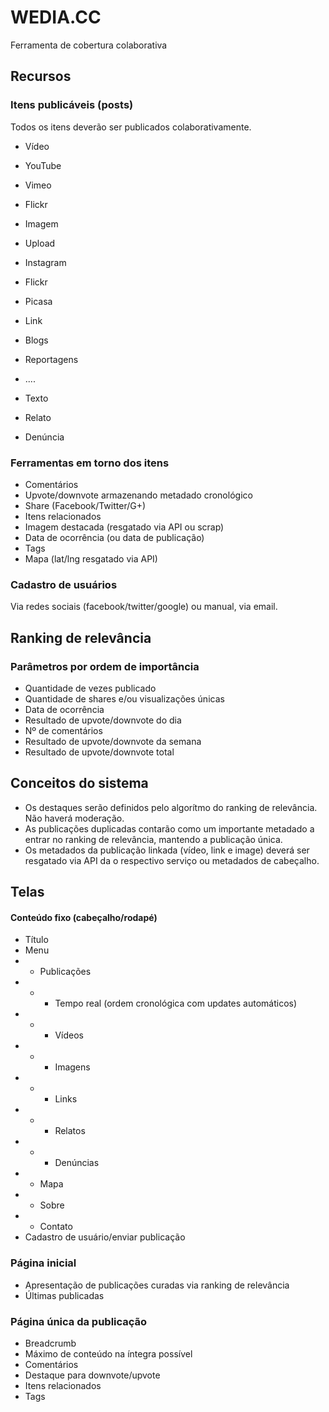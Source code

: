 WEDIA.CC
========

Ferramenta de cobertura colaborativa

Recursos
--------

### Itens publicáveis (posts)

Todos os itens deverão ser publicados colaborativamente.

- Vídeo
 - YouTube
 - Vimeo
 - Flickr
 
- Imagem
 - Upload
 - Instagram
 - Flickr
 - Picasa
 
- Link
 - Blogs
 - Reportagens
 - ....
 
- Texto
 - Relato
 - Denúncia
 
### Ferramentas em torno dos itens
 
- Comentários
- Upvote/downvote armazenando metadado cronológico
- Share (Facebook/Twitter/G+)
- Itens relacionados
- Imagem destacada (resgatado via API ou scrap)
- Data de ocorrência (ou data de publicação)
- Tags
- Mapa (lat/lng resgatado via API)


### Cadastro de usuários

Via redes sociais (facebook/twitter/google) ou manual, via email.

Ranking de relevância
---------------------

### Parâmetros por ordem de importância

- Quantidade de vezes publicado
- Quantidade de shares e/ou visualizações únicas
- Data de ocorrência
- Resultado de upvote/downvote do dia
- Nº de comentários
- Resultado de upvote/downvote da semana
- Resultado de upvote/downvote total

Conceitos do sistema
--------------------

- Os destaques serão definidos pelo algorítmo do ranking de relevância. Não haverá moderação.
- As publicações duplicadas contarão como um importante metadado a entrar no ranking de relevância, mantendo a publicação única.
- Os metadados da publicação linkada (vídeo, link e image) deverá ser resgatado via API da o respectivo serviço ou metadados de cabeçalho.

Telas
-----

#### Conteúdo fixo (cabeçalho/rodapé)

- Título
- Menu
- - Publicações
- - - Tempo real (ordem cronológica com updates automáticos)
- - - Vídeos
- - - Imagens
- - - Links
- - - Relatos
- - - Denúncias
- - Mapa
- - Sobre
- - Contato
- Cadastro de usuário/enviar publicação

### Página inicial

- Apresentação de publicações curadas via ranking de relevância
- Últimas publicadas

### Página única da publicação

- Breadcrumb
- Máximo de conteúdo na íntegra possível
- Comentários
- Destaque para downvote/upvote
- Itens relacionados
- Tags
